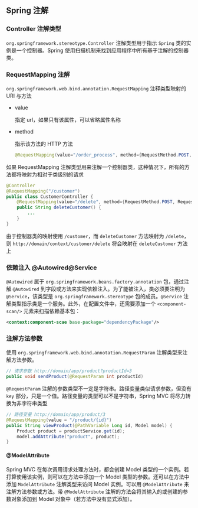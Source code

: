 ## Spring 注解

### Controller 注解类型

`org.springframework.stereotype.Controller` 注解类型用于指示 `Spring` 类的实例是一个控制器。Spring 使用扫描机制来找到应用程序中所有基于注解的控制器类。

### RequestMapping 注解

`org.springframework.web.bind.annotation.RequestMapping` 注释类型映射的 URI 与方法

* value

  指定 url，如果只有该属性，可以省略属性名称

* method

  指示该方法的 HTTP 方法

  ```java
  @RequestMapping(value="/order_process", method={RequestMethod.POST, RequestMethod.PUT)
  ```

如果 RequestMapping 注解类型用来注解一个控制器类，这种情况下，所有的方法都将映射为相对于类级别的请求

```java
@Controller
@RequestMapping("/customer")
public class CustomerController {
	@RequestMapping(value="/delete", method={RequestMethod.POST, RequestMethod.PUT})
	public String deleteCustomer() {
		...
	}
}
```

由于控制器类的映射使用 `/customer`，而 `deleteCustomer` 方法映射为 `/delete`，则 `http://domain/context/customer/delete` 将会映射在 `deleteCustomer` 方法上

### 依赖注入 @Autowired@Service

`@Autowired` 属于 `org.springframework.beans.factory.annotation` 包，通过注解 `@Autowired` 到字段或方法来实现依赖注入。为了能被注入，类必须要注明为 `@Service`，该类型是 `org.springframework.stereotype` 包的成员。`@Service` 注解类型指示类是一个服务。此外，在配置文件中，还需要添加一个 `<component-scan/>` 元素来扫描依赖基本包：

```xml
<context:component-scae base-package="dependencyPackage"/>
```

### 注解方法参数

使用 `org.springframework.web.bind.annotation.RequestParam` 注解类型来注解方法参数。

```java
// 请求参数 http://domain/app/product?productId=3
public void sendProduct(@RequestParam int productId)
```

`@RequestParam` 注解的参数类型不一定是字符串。路径变量类似请求参数，但没有 `key` 部分，只是一个值。路径变量的类型可以不是字符串，Spring MVC 将尽力转换为非字符串类型

```java
// 路径变量 http://domain/app/product/3
@RequestMapping(value = "/product/{id}")
public String viewProduct(@PathVariable Long id, Model model) {
	Product product = productService.get(id);
	model.addAttribute("product", product);
}
```

#### @ModelAttribute

Spring MVC  在每次调用请求处理方法时，都会创建 Model 类型的一个实例。若打算使用该实例，则可以在方法中添加一个 Model 类型的参数。还可以在方法中添加 `ModelAttribute` 注解类型来访问 Model 实例。可以用 `@ModelAttribute` 来注解方法参数或方法。带 `@ModelAttribute` 注解的方法会将其输入的或创建的参数对象添加到 Model 对象中（若方法中没有显式添加）。